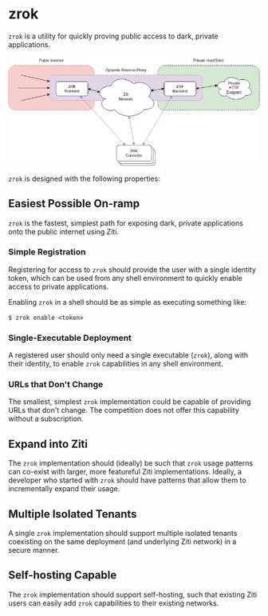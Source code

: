 # zrok

`zrok` is a utility for quickly proving public access to dark, private applications. 

![zrok overview](docs/images/zrok_v0.2_overview.png)

`zrok` is designed with the following properties:

## Easiest Possible On-ramp

`zrok` is the fastest, simplest path for exposing dark, private applications onto the public internet using Ziti.

### Simple Registration

Registering for access to `zrok` should provide the user with a single identity token, which can be used from any shell environment to quickly enable access to private applications.

Enabling `zrok` in a shell should be as simple as executing something like:

```
$ zrok enable <token>
```

### Single-Executable Deployment

A registered user should only need a single executable (`zrok`), along with their identity, to enable `zrok` capabilities in any shell environment.

### URLs that Don't Change

The smallest, simplest `zrok` implementation could be capable of providing URLs that don't change. The competition does not offer this capability without a subscription.

## Expand into Ziti

The `zrok` implementation should (ideally) be such that `zrok` usage patterns can co-exist with larger, more featureful Ziti implementations. Ideally, a developer who started with `zrok` should have patterns that allow them to incrementally expand their usage.

## Multiple Isolated Tenants

A single `zrok` implementation should support multiple isolated tenants coexisting on the same deployment (and underlying Ziti network) in a secure manner.

## Self-hosting Capable

The `zrok` implementation should support self-hosting, such that existing Ziti users can easily add `zrok` capabilities to their existing networks.
